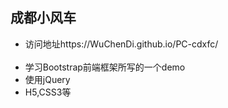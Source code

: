 <h2>成都小风车</h2>

<ul>
  
  <li>访问地址https://WuChenDi.github.io/PC-cdxfc/</li>
  <li>学习<a href="http://getbootstrap.com/"><a/>Bootstrap前端框架所写的一个demo</li>
  <li>使用jQuery</li>
  <li>H5,CSS3等</li>
</ul>
